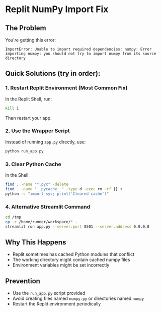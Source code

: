 # Replit NumPy Import Fix

## The Problem
You're getting this error:
```
ImportError: Unable to import required dependencies: numpy: Error importing numpy: you should not try to import numpy from its source directory
```

## Quick Solutions (try in order):

### 1. **Restart Replit Environment** (Most Common Fix)
In the Replit Shell, run:
```bash
kill 1
```
Then restart your app.

### 2. **Use the Wrapper Script**
Instead of running `app.py` directly, use:
```bash
python run_app.py
```

### 3. **Clear Python Cache**
In the Shell:
```bash
find . -name "*.pyc" -delete
find . -name "__pycache__" -type d -exec rm -rf {} +
python -c "import sys; print('Cleared cache')"
```

### 4. **Alternative Streamlit Command**
```bash
cd /tmp
cp -r /home/runner/workspace/* .
streamlit run app.py --server.port 8501 --server.address 0.0.0.0
```

## Why This Happens
- Replit sometimes has cached Python modules that conflict
- The working directory might contain cached numpy files
- Environment variables might be set incorrectly

## Prevention
- Use the `run_app.py` script provided
- Avoid creating files named `numpy.py` or directories named `numpy`
- Restart the Replit environment periodically